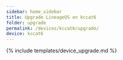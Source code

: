 ```yaml
---
sidebar: home_sidebar
title: Upgrade LineageOS on kccat6
folder: upgrade
permalink: /devices/kccat6/upgrade/
device: kccat6
---
```

{% include templates/device_upgrade.md %}
